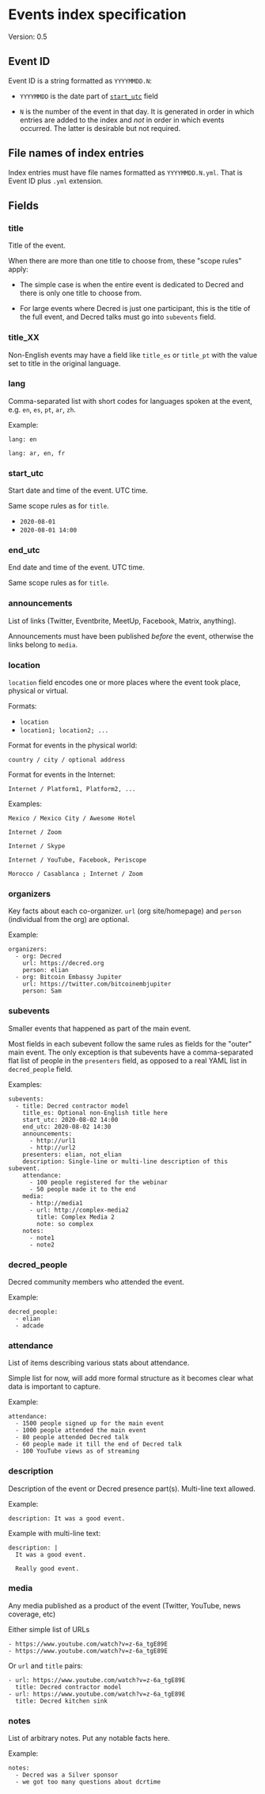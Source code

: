 # Events index specification

Version: 0.5

## Event ID

Event ID is a string formatted as `YYYYMMDD.N`:

- `YYYYMMDD` is the date part of [`start_utc`](#start_utc) field

- `N` is the number of the event in that day. It is generated in order in which entries are added to the index and _not_ in order in which events occurred. The latter is desirable but not required.

## File names of index entries

Index entries must have file names formatted as `YYYYMMDD.N.yml`. That is Event ID plus `.yml` extension.

## Fields

### title

Title of the event.

When there are more than one title to choose from, these "scope rules" apply:

- The simple case is when the entire event is dedicated to Decred and there is only one title to choose from.

- For large events where Decred is just one participant, this is the title of the full event, and Decred talks must go into `subevents` field.

### title_XX

Non-English events may have a field like `title_es` or `title_pt` with the value set to title in the original language.

### lang

Comma-separated list with short codes for languages spoken at the event, e.g. `en`, `es`, `pt`, `ar`, `zh`.

Example:

    lang: en

    lang: ar, en, fr

### start_utc

Start date and time of the event. UTC time.

Same scope rules as for `title`.

- `2020-08-01`
- `2020-08-01 14:00`

### end_utc

End date and time of the event. UTC time.

Same scope rules as for `title`.

### announcements

List of links (Twitter, Eventbrite, MeetUp, Facebook, Matrix, anything).

Announcements must have been published _before_ the event, otherwise the links belong to `media`.

### location

`location` field encodes one or more places where the event took place, physical or virtual.

Formats:

- `location`
- `location1; location2; ...`

Format for events in the physical world:

    country / city / optional address

Format for events in the Internet:

    Internet / Platform1, Platform2, ...

Examples:

    Mexico / Mexico City / Awesome Hotel

    Internet / Zoom

    Internet / Skype

    Internet / YouTube, Facebook, Periscope

    Morocco / Casablanca ; Internet / Zoom

### organizers

Key facts about each co-organizer. `url` (org site/homepage) and `person` (individual from the org) are optional.

Example:

    organizers:
      - org: Decred
        url: https://decred.org
        person: elian
      - org: Bitcoin Embassy Jupiter
        url: https://twitter.com/bitcoinembjupiter
        person: Sam

### subevents

Smaller events that happened as part of the main event.

Most fields in each subevent follow the same rules as fields for the "outer" main event. The only exception is that subevents have a comma-separated flat list of people in the `presenters` field, as opposed to a real YAML list in `decred_people` field.

Examples:

    subevents:
      - title: Decred contractor model
        title_es: Optional non-English title here
        start_utc: 2020-08-02 14:00
        end_utc: 2020-08-02 14:30
        announcements:
          - http://url1
          - http://url2
        presenters: elian, not_elian
        description: Single-line or multi-line description of this subevent.
        attendance:
          - 100 people registered for the webinar
          - 50 people made it to the end
        media:
          - http://media1
          - url: http://complex-media2
            title: Complex Media 2
            note: so complex
        notes:
          - note1
          - note2

### decred_people

Decred community members who attended the event.

Example:

    decred_people:
      - elian
      - adcade

### attendance

List of items describing various stats about attendance.

Simple list for now, will add more formal structure as it becomes clear what data is important to capture.

Example:

    attendance:
      - 1500 people signed up for the main event
      - 1000 people attended the main event
      - 80 people attended Decred talk
      - 60 people made it till the end of Decred talk
      - 100 YouTube views as of streaming

### description

Description of the event or Decred presence part(s). Multi-line text allowed.

Example:

    description: It was a good event.

Example with multi-line text:

    description: |
      It was a good event.

      Really good event.

### media

Any media published as a product of the event (Twitter, YouTube, news coverage, etc)

Either simple list of URLs

    - https://www.youtube.com/watch?v=z-6a_tgE89E
    - https://www.youtube.com/watch?v=z-6a_tgE89E

Or `url` and `title` pairs:

    - url: https://www.youtube.com/watch?v=z-6a_tgE89E
      title: Decred contractor model
    - url: https://www.youtube.com/watch?v=z-6a_tgE89E
      title: Decred kitchen sink

### notes

List of arbitrary notes. Put any notable facts here.

Example:

    notes:
      - Decred was a Silver sponsor
      - we got too many questions about dcrtime
